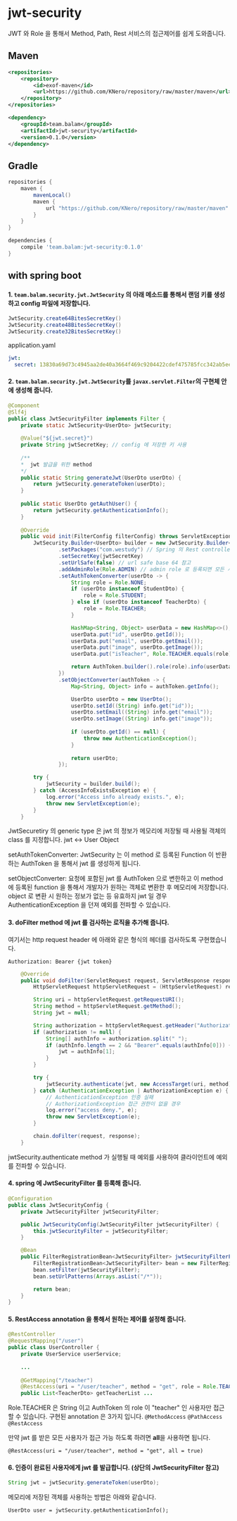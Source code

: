 # jwt-security
JWT 와 Role 을 통해서 Method, Path, Rest 서비스의 접근제어를 쉽게 도와줍니다.

## Maven
```xml
<repositories>
    <repository>
        <id>exof-maven</id>
        <url>https://github.com/KNero/repository/raw/master/maven</url>
    </repository>
</repositories>
```
```xml
<dependency>
    <groupId>team.balam</groupId>
    <artifactId>jwt-security</artifactId>
    <version>0.1.0</version>
</dependency>
```
## Gradle
```gradle
repositories {
    maven {
        mavenLocal()
        maven {
            url "https://github.com/KNero/repository/raw/master/maven"
        }
    }
}
```
```gradle
dependencies {
    compile 'team.balam:jwt-security:0.1.0'
}
```

## with spring boot
#### 1. ```team.balam.security.jwt.JwtSecurity``` 의 아래 메소드를 통해서 랜덤 키를 생성하고 config 파일에 저장합니다.

```java
JwtSecurity.create64BitesSecretKey()
JwtSecurity.create48BitesSecretKey()
JwtSecurity.create32BitesSecretKey()
```

application.yaml
```yaml
jwt:
  secret: 13830a69d73c4945aa2de40a3664f469c9204422cdef475785fcc342ab5eee0f
```

#### 2. ```team.balam.security.jwt.JwtSecurity```를 ```javax.servlet.Filter```의 구현체 안에 생성해 줍니다.
```java
@Component
@Slf4j
public class JwtSecurityFilter implements Filter {
    private static JwtSecurity<UserDto> jwtSecurity;
    
    @Value("${jwt.secret}")
    private String jwtSecretKey; // config 에 저장한 키 사용
    
    /**
    *  jwt 발급을 위한 method
    */
    public static String generateJwt(UserDto userDto) {
        return jwtSecurity.generateToken(userDto); 
    }
    
    public static UserDto getAuthUser() {
        return jwtSecurity.getAuthenticationInfo();
    }
    
    @Override
    public void init(FilterConfig filterConfig) throws ServletException {
        JwtSecurity.Builder<UserDto> builder = new JwtSecurity.Builder<UserDto>()
                .setPackages("com.westudy") // Spring 의 Rest controller 들이 있는 패키지의 prefix
                .setSecretKey(jwtSecretKey) 
                .setUrlSafe(false) // url safe base 64 참고
                .addAdminRole(Role.ADMIN) // admin role 로 등록되면 모든 서비스를 호출할 수 있습니다. (다수 등록 가능)
                .setAuthTokenConverter(userDto -> {
                    String role = Role.NONE;
                    if (userDto instanceof StudentDto) {
                        role = Role.STUDENT;
                    } else if (userDto instanceof TeacherDto) {
                        role = Role.TEACHER;
                    }

                    HashMap<String, Object> userData = new HashMap<>();
                    userData.put("id", userDto.getId());
                    userData.put("email", userDto.getEmail());
                    userData.put("image", userDto.getImage());
                    userData.put("isTeacher", Role.TEACHER.equals(role));

                    return AuthToken.builder().role(role).info(userData).build();
                })
                .setObjectConverter(authToken -> {
                    Map<String, Object> info = authToken.getInfo();

                    UserDto userDto = new UserDto();
                    userDto.setId((String) info.get("id"));
                    userDto.setEmail((String) info.get("email"));
                    userDto.setImage((String) info.get("image"));
                    
                    if (userDto.getId() == null) {
                        throw new AuthenticationException();
                    }
                    
                    return userDto;
                });

        try {
            jwtSecurity = builder.build();
        } catch (AccessInfoExistsException e) {
            log.error("Access info already exists.", e);
            throw new ServletException(e);
        }
    }
```

JwtSecuretiry 의 generic type 은 jwt 의 정보가 메모리에 저장될 때 사용될 객체의 class 를 지정합니다.
jwt <-> User Object

setAuthTokenConverter: JwtSecurity 는 이 method 로 등록된 Function 이 반환하는 AuthToken 을 통해서 jwt 를 생성하게 됩니다.

setObjectConverter: 요청에 포함된 jwt 를 AuthToken 으로 변한하고 이 method 에 등록된 function 을 통해서 개발자가 원하는 객체로 변환한 후 메모리에 저장합니다.
object 로 변환 시 원하는 정보가 없는 등 유효하지 jwt 일 경우 AuthenticationException 을 던져 예외를 전파할 수 있습니다.

#### 3. doFilter method 에 jwt 를 검사하는 로직을 추가해 줍니다.
여기서는 http request header 에 아래와 같은 형식의 헤더를 검사하도록 구현했습니다.
```text
Authorization: Bearer {jwt token}
```
```java
    @Override
    public void doFilter(ServletRequest request, ServletResponse response, FilterChain chain) throws IOException, ServletException {
        HttpServletRequest httpServletRequest = (HttpServletRequest) request;

        String uri = httpServletRequest.getRequestURI();
        String method = httpServletRequest.getMethod();
        String jwt = null;

        String authorization = httpServletRequest.getHeader("Authorization");
        if (authorization != null) {
            String[] authInfo = authorization.split(" ");
            if (authInfo.length == 2 && "Bearer".equals(authInfo[0])) {
                jwt = authInfo[1];
            }
        }

        try {
            jwtSecurity.authenticate(jwt, new AccessTarget(uri, method));
        } catch (AuthenticationException | AuthorizationException e) {
            // AuthenticationException 인증 실패
            // AuthorizationException 접근 권한이 없을 경우
            log.error("access deny.", e);
            throw new ServletException(e);
        }

        chain.doFilter(request, response);
    }
```
jwtSecurity.authenticate method 가 실행될 때 예외를 사용하여 클라이언트에 예외를 전파할 수 있습니다.

#### 4. spring 에 JwtSecurityFilter 를 등록해 줍니다.
```java
@Configuration
public class JwtSecurityConfig {
    private JwtSecurityFilter jwtSecurityFilter;

    public JwtSecurityConfig(JwtSecurityFilter jwtSecurityFilter) {
        this.jwtSecurityFilter = jwtSecurityFilter;
    }

    @Bean
    public FilterRegistrationBean<JwtSecurityFilter> jwtSecurityFilterFilterRegistrationBean() {
        FilterRegistrationBean<JwtSecurityFilter> bean = new FilterRegistrationBean<>();
        bean.setFilter(jwtSecurityFilter);
        bean.setUrlPatterns(Arrays.asList("/*"));

        return bean;
    }
}
```

#### 5. RestAccess annotation 을 통해서 원하는 제어를 설정해 줍니다.
```java
@RestController
@RequestMapping("/user")
public class UserController {
    private UserService userService;
    
    ...
    
    @GetMapping("/teacher")
    @RestAccess(uri = "/user/teacher", method = "get", role = Role.TEACHER)
    public List<TeacherDto> getTeacherList ...
```
Role.TEACHER 은 String 이고 AuthToken 의 role 이 "teacher" 인 사용자만 접근할 수 있습니다.
구현된 annotation 은 3가지 입니다.
`@MethodAccess`
`@PathAccess`
`@RestAccess` 


만약 jwt 를 받은 모든 사용자가 접근 가능 하도록 하려면 **all**을 사용하면 됩니다.
```
@RestAccess(uri = "/user/teacher", method = "get", all = true)
```

#### 6. 인증이 완료된 사용자에게 jwt 를 발급합니다. (상단의 JwtSecurityFilter 참고)
```java
String jwt = jwtSecurity.generateToken(userDto);
```

메모리에 저장된 객체를 사용하는 방법은 아래와 같습니다.
```
UserDto user = jwtSecurity.getAuthenticationInfo();
```
